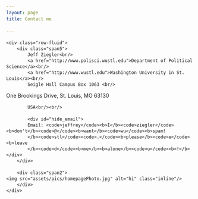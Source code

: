 ```yaml
---
layout: page
title: Contact me

---
```

<div class="container">

    <div class="row-fluid">
        <div class="span5">
            Jeff Ziegler<br/>
            <a href="http://www.polisci.wustl.edu">Department of Political Science</a><br/>
            <a href="http://www.wustl.edu">Washington University in St. Louis</a><br/>
            Seigle Hall Campus Box 1063 <br/>
One Brookings Drive, St. Louis, MO 63130<br/>

            USA<br/><br/>

            <div id="hide_email">
            Email: <code>jeffrey</code><b>I</b><code>ziegler</code><b>don't</b><code>@</code><b>want</b><code>wu</code><b>spam!
            </b><code>stl</code><code>.</code><b>please</b><code>e</code><b>leave
            </b><code>d</code><b>me</b><b>alone</b><code>u</code><b>!</b>
	</div>
        </div>

        <div class="span2">
	<img src="assets/pics/homepagePhoto.jpg" alt="hi" class="inline"/>
        </div>
    </div>
</div>
